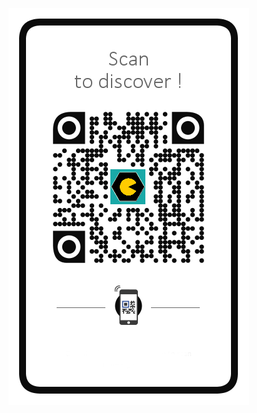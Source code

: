 
![Hello world](https://raw.githubusercontent.com/VachetVirginie/myVuePressDoc/master/docs/qr.png)

